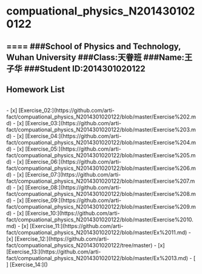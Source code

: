 # compuational_physics_N2014301020122
====
###School of Physics and Technology, Wuhan University
###Class:天眷班
###Name:王子华
###Student ID:2014301020122
------
## Homework List
<br>
- [x] [Exercise_02:](https://github.com/arti-fact/compuational_physics_N2014301020122/blob/master/Exercise%202.md)
- [x] [Exercise_03:](https://github.com/arti-fact/compuational_physics_N2014301020122/blob/master/Exercise%203.md)
- [x] [Exercise_04:](https://github.com/arti-fact/compuational_physics_N2014301020122/blob/master/Exercise%204.md)
- [x] [Exercise_05:](https://github.com/arti-fact/compuational_physics_N2014301020122/blob/master/Exercise%205.md)
- [x] [Exercise_06:](https://github.com/arti-fact/compuational_physics_N2014301020122/blob/master/Exercise%206.md)
- [x] [Exercise_07:](https://github.com/arti-fact/compuational_physics_N2014301020122/blob/master/Exercise%207.md)
- [x] [Exercise_08:](https://github.com/arti-fact/compuational_physics_N2014301020122/blob/master/Exercise%208.md)
- [x] [Exercise_09:](https://github.com/arti-fact/compuational_physics_N2014301020122/blob/master/Exercise%209.md)
- [x] [Exercise_10:](https://github.com/arti-fact/compuational_physics_N2014301020122/blob/master/Exercise%2010.md)
- [x] [Exercise_11:](https://github.com/arti-fact/compuational_physics_N2014301020122/blob/master/Ex%2011.md)
- [x] [Exercise_12:](https://github.com/arti-fact/compuational_physics_N2014301020122/tree/master)
- [x] [Exercise_13:](https://github.com/arti-fact/compuational_physics_N2014301020122/blob/master/Ex%2013.md)
- [ ] [Exercise_14:]()

